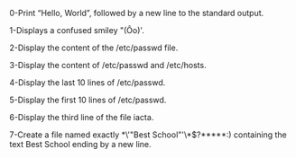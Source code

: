 0-Print “Hello, World”, followed by a new line to the standard output.

1-Displays a confused smiley "(Ôo)'.

2-Display the content of the /etc/passwd file.

3-Display the content of /etc/passwd and /etc/hosts.

4-Display the last 10 lines of /etc/passwd.

5-Display the first 10 lines of /etc/passwd.

6-Display the third line of the file iacta.

7-Create a file named exactly \*\\'"Best School"\'\\*$\?\*\*\*\*\*:) containing the text Best School ending by a new line.
